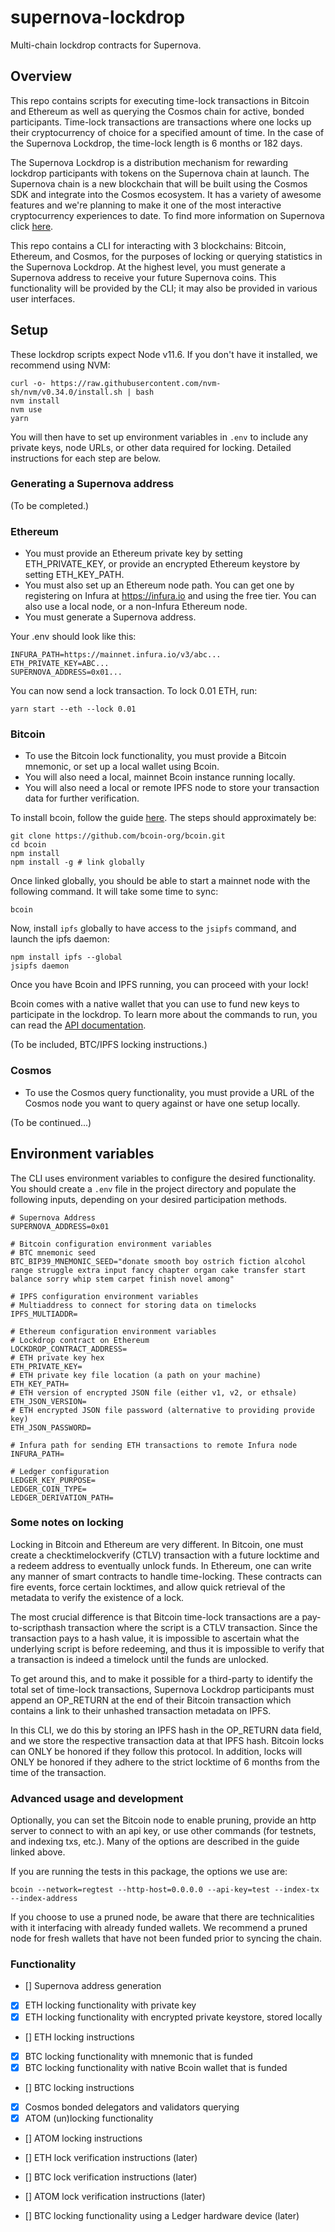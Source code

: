 # supernova-lockdrop

Multi-chain lockdrop contracts for Supernova.

## Overview

This repo contains scripts for executing time-lock transactions in
Bitcoin and Ethereum as well as querying the Cosmos chain for active,
bonded participants. Time-lock transactions are transactions where one
locks up their cryptocurrency of choice for a specified amount of
time. In the case of the Supernova Lockdrop, the time-lock length is 6
months or 182 days.

The Supernova Lockdrop is a distribution mechanism for rewarding
lockdrop participants with tokens on the Supernova chain at
launch. The Supernova chain is a new blockchain that will be built
using the Cosmos SDK and integrate into the Cosmos ecosystem. It has a
variety of awesome features and we're planning to make it one of the
most interactive cryptocurrency experiences to date. To find more
information on Supernova click [here](INSERT_LINK).

This repo contains a CLI for interacting with 3 blockchains: Bitcoin,
Ethereum, and Cosmos, for the purposes of locking or querying
statistics in the Supernova Lockdrop. At the highest level, you must
generate a Supernova address to receive your future Supernova coins.
This functionality will be provided by the CLI; it may also be
provided in various user interfaces.

## Setup

These lockdrop scripts expect Node v11.6. If you don't have it
installed, we recommend using NVM:

```
curl -o- https://raw.githubusercontent.com/nvm-sh/nvm/v0.34.0/install.sh | bash
nvm install
nvm use
yarn
```

You will then have to set up environment variables in `.env` to
include any private keys, node URLs, or other data required for
locking. Detailed instructions for each step are below.

### Generating a Supernova address

(To be completed.)

### Ethereum

- You must provide an Ethereum private key by setting ETH_PRIVATE_KEY,
  or provide an encrypted Ethereum keystore by setting ETH_KEY_PATH.
- You must also set up an Ethereum node path. You can get one by
  registering on Infura at https://infura.io and using the free tier.
  You can also use a local node, or a non-Infura Ethereum node.
- You must generate a Supernova address.

Your .env should look like this:

```
INFURA_PATH=https://mainnet.infura.io/v3/abc...
ETH_PRIVATE_KEY=ABC...
SUPERNOVA_ADDRESS=0x01...
```

You can now send a lock transaction. To lock 0.01 ETH, run:

```
yarn start --eth --lock 0.01
```

### Bitcoin

- To use the Bitcoin lock functionality, you must provide a Bitcoin
  mnemonic, or set up a local wallet using Bcoin.
- You will also need a local, mainnet Bcoin instance running locally.
- You will also need a local or remote IPFS node to store your
  transaction data for further verification.

To install bcoin, follow the guide
[here](https://bcoin.io/guides/beginners.html). The steps should
approximately be:

```
git clone https://github.com/bcoin-org/bcoin.git
cd bcoin
npm install
npm install -g # link globally
```

Once linked globally, you should be able to start a mainnet node with
the following command. It will take some time to sync:

```
bcoin
```

Now, install `ipfs` globally to have access to the `jsipfs` command,
and launch the ipfs daemon:

```
npm install ipfs --global
jsipfs daemon
```

Once you have Bcoin and IPFS running, you can proceed with your lock!

Bcoin comes with a native wallet that you can use to fund new keys to
participate in the lockdrop. To learn more about the commands to run,
you can read the [API
documentation](https://bcoin.io/api-docs/?shell--cli#wallet).

(To be included, BTC/IPFS locking instructions.)

### Cosmos

- To use the Cosmos query functionality, you must provide a URL of the
  Cosmos node you want to query against or have one setup locally.

(To be continued...)

## Environment variables

The CLI uses environment variables to configure the desired
functionality. You should create a `.env` file in the project
directory and populate the following inputs, depending on your desired
participation methods.

```
# Supernova Address
SUPERNOVA_ADDRESS=0x01

# Bitcoin configuration environment variables
# BTC mnemonic seed
BTC_BIP39_MNEMONIC_SEED="donate smooth boy ostrich fiction alcohol range struggle extra input fancy chapter organ cake transfer start balance sorry whip stem carpet finish novel among"

# IPFS configuration environment variables
# Multiaddress to connect for storing data on timelocks
IPFS_MULTIADDR=

# Ethereum configuration environment variables
# Lockdrop contract on Ethereum
LOCKDROP_CONTRACT_ADDRESS=
# ETH private key hex
ETH_PRIVATE_KEY=
# ETH private key file location (a path on your machine)
ETH_KEY_PATH=
# ETH version of encrypted JSON file (either v1, v2, or ethsale)
ETH_JSON_VERSION=
# ETH encrypted JSON file password (alternative to providing provide key)
ETH_JSON_PASSWORD=

# Infura path for sending ETH transactions to remote Infura node
INFURA_PATH=

# Ledger configuration
LEDGER_KEY_PURPOSE=
LEDGER_COIN_TYPE=
LEDGER_DERIVATION_PATH=
```

### Some notes on locking

Locking in Bitcoin and Ethereum are very different. In Bitcoin, one
must create a checktimelockverify (CTLV) transaction with a future
locktime and a redeem address to eventually unlock funds. In Ethereum,
one can write any manner of smart contracts to handle
time-locking. These contracts can fire events, force certain
locktimes, and allow quick retrieval of the metadata to verify the
existence of a lock.

The most crucial difference is that Bitcoin time-lock transactions are
a pay-to-scripthash transaction where the script is a CTLV
transaction. Since the transaction pays to a hash value, it is
impossible to ascertain what the underlying script is before
redeeming, and thus it is impossible to verify that a transaction is
indeed a timelock until the funds are unlocked.

To get around this, and to make it possible for a third-party to
identify the total set of time-lock transactions, Supernova Lockdrop
participants must append an OP_RETURN at the end of their Bitcoin
transaction which contains a link to their unhashed transaction
metadata on IPFS.

In this CLI, we do this by storing an IPFS hash in the OP_RETURN data
field, and we store the respective transaction data at that IPFS hash.
Bitcoin locks can ONLY be honored if they follow this protocol. In
addition, locks will ONLY be honored if they adhere to the strict
locktime of 6 months from the time of the transaction.

### Advanced usage and development

Optionally, you can set the Bitcoin node to enable pruning, provide an
http server to connect to with an api key, or use other commands (for
testnets, and indexing txs, etc.). Many of the options are described
in the guide linked above.

If you are running the tests in this package, the options we use are:

```
bcoin --network=regtest --http-host=0.0.0.0 --api-key=test --index-tx --index-address
```

If you choose to use a pruned node, be aware that there are
technicalities with it interfacing with already funded wallets. We
recommend a pruned node for fresh wallets that have not been funded
prior to syncing the chain.

### Functionality

- [] Supernova address generation
- [x] ETH locking functionality with private key
- [x] ETH locking functionality with encrypted private keystore, stored locally
- [] ETH locking instructions
- [x] BTC locking functionality with mnemonic that is funded
- [x] BTC locking functionality with native Bcoin wallet that is funded
- [] BTC locking instructions
- [x] Cosmos bonded delegators and validators querying
- [x] ATOM (un)locking functionality
- [] ATOM locking instructions

- [] ETH lock verification instructions (later)
- [] BTC lock verification instructions (later)
- [] ATOM lock verification instructions (later)
- [] BTC locking functionality using a Ledger hardware device (later)
